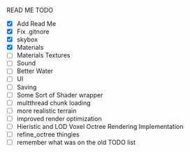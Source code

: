 READ ME TODO

- [x] Add Read Me
- [x] Fix .gitnore
- [x] skybox
- [x] Materials
- [ ] Materials Textures
- [ ] Sound
- [ ] Better Water
- [ ] UI
- [ ] Saving
- [ ] Some Sort of Shader wrapper
- [ ] multthread chunk loading
- [ ] more realistic terrain
- [ ] improved render optimization
- [ ] Hieristic and LOD Voxel Octree Rendering Implementation
- [ ] refine_octree thingies
- [ ] remember what was on the old TODO list